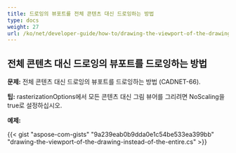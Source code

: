 ```yaml
---
title: 드로잉의 뷰포트를 전체 콘텐츠 대신 드로잉하는 방법
type: docs
weight: 27
url: /ko/net/developer-guide/how-to/drawing-the-viewport-of-the-drawing-instead-of-the-entire-content/
---
```


## **전체 콘텐츠 대신 드로잉의 뷰포트를 드로잉하는 방법**

**문제:** 전체 콘텐츠 대신 드로잉의 뷰포트를 드로잉하는 방법 (CADNET-66).

**팁:** rasterizationOptions에서 모든 콘텐츠 대신 그림 뷰어를 그리려면 NoScaling을 true로 설정하십시오.

**예제:**

{{< gist "aspose-com-gists" "9a239eab0b9dda0e1c54be533ea399bb" "drawing-the-viewport-of-the-drawing-instead-of-the-entire.cs" >}}
